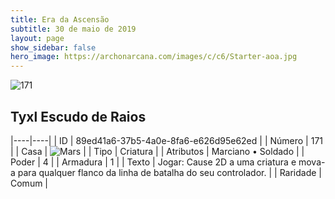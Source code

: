 ```yaml
---
title: Era da Ascensão
subtitle: 30 de maio de 2019
layout: page
show_sidebar: false
hero_image: https://archonarcana.com/images/c/c6/Starter-aoa.jpg
---
```


![171](https://cdn.keyforgegame.com/media/card_front/pt/435_171_CXQ88GP6PXGQ_pt.png)

## Tyxl Escudo de Raios

|----|----|
| ID | 89ed41a6-37b5-4a0e-8fa6-e626d95e62ed |
| Número | 171 |
| Casa | ![Mars](https://archonarcana.com/images/thumb/d/de/Mars.png/22px-Mars.png "Marte") |
| Tipo | Criatura |
| Atributos | Marciano • Soldado |
| Poder | 4 |
| Armadura | 1 |
| Texto | Jogar: Cause 2D a uma criatura e mova-a para qualquer flanco da linha de batalha do seu controlador. |
| Raridade | Comum |
